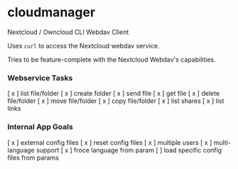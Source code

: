 # cloudmanager
Nextcloud / Owncloud CLI Webdav Client  
  
Uses `curl` to access the Nextcloud webdav service.  
  
Tries to be feature-complete with the Nextcloud Webdav's capabilities.  
  
### Webservice Tasks
[ x ] list file/folder
[ x ] create folder
[ x ] send file
[ x ] get file
[ x ] delete file/folder
[ x ] move file/folder
[ x ] copy file/folder
[ x ] list shares
[ x ] list links

### Internal App Goals
[ x ] external config files
[ x ] reset config files
[ x ] multiple users
[ x ] multi-language support
[ x ] froce language from param
[   ] load specific config files from params

